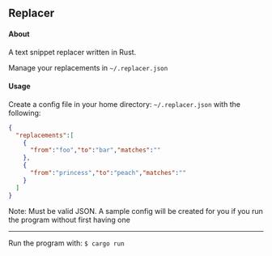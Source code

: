 ## Replacer

#### About
A text snippet replacer written in Rust.

Manage your replacements in `~/.replacer.json`

#### Usage

Create a config file in your home directory: `~/.replacer.json` with the following:
```json
{
  "replacements":[
    {
      "from":"foo","to":"bar","matches":""
    },
    {
      "from":"princess","to":"peach","matches":""
    }
  ]
}
```

Note: Must be valid JSON. A sample config will be created for you if you run the
program without first having one

---
Run the program with: `$ cargo run`
